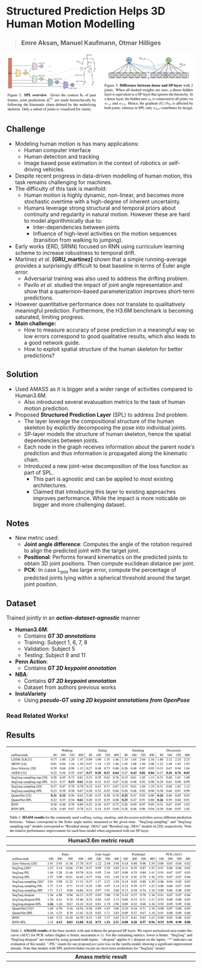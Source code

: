 # Structured Prediction Helps 3D Human Motion Modelling
> ### Emre Aksan, Manuel Kaufmann, Otmar Hilliges

![Network](/assets/spl_models.png)



<!-- ### Architecture

| Network | Input | Output |
| :---: | :---: | :---: |
     -->


## Challenge

- Modeling human motion is has many applications:
    - Human computer interface
    - Human detection and tracking
    - Image based pose estimation in the context of robotics or self-driving vehicles.
- Despite recent progress in data-driven modelling of human motion, this task remains challenging for machines.
- The difficulty of this task is manifold:
    - Human motion is highly dynamic, non-linear, and becomes more stochastic overtime with a high-degree of inherent uncertainty.
    - Humans leverage strong structural and temporal priors about continuity and regularity in natural motion. However these are hard to model algorithmically due to:
        - Inter-dependencies between joints
        - Influence of high-level activities on the motion sequences (transition from walking to jumping). 
- Early works (ERD, SRNN) focused on RNN using curriculum learning scheme to increase robustness to temporal drift. 
- Martinez _et al._ __[GRU_martinez]__ shown that a simple running-average provides a surprisingly  difficult to beat baseline in terms of Euler angle error. 
    - Adversarial training was also used to address the drifting problem.
    - Pavllo _et al._ studied the impact of joint angle representation and show that a quaternion-based parameterization improves short-term predictions.
- However quantitative performance does not translate to qualitatively meaningful prediction. Furthermore, the H3.6M benchmark is becoming saturated, limiting progress.
- __Main challenge:__ 
    - How to measure accuracy of pose prediction in a meaningful way so low errors correspond to good qualitative results, which also leads to a good network guide.
    - How to exploit spatial structure of the human skeleton for better predictions?



## Solution

- Used AMASS as it is bigger and a wider range of activities compared to Human3.6M. 
    - Also introduced several evaluuation metrics to the task of human motion prediction.
- Proposed __Structured Prediction Layer__ (SPL) to address 2nd problem.
    - The layer leverage the compositional structure of the human skeleton by explicitly decomposing the pose into individual joints.
    - SP-layer models the structure of human skeleton, hence the spatial dependencies between joints.
    - Each node in the graph receives information about the parent node's prediction and thus information is propagated along the kinematic chain. 
    - Introduced a new joint-wise decomposition of the loss function as part of SPL.
        - This part is agnostic and can be applied to most existing architectures.
        - Claimed that introducing this layer to existing approaches improves performance. While the impact is more noticable on bigger and more challenging dataset.



## Notes

- New metric used:  
    - __Joint angle difference__: Computes the angle of the rotation required to align the predicted joint with the target joint.
    - __Positional__: Performs forward kinematics on the predicted joints to obtain 3D joint positions. Then compute euclidean distance per joint.
    - __PCK__: In case L<sub>pos</sub> has large error, compute the percentage of predicted joints lying within a spherical threshold around the target joint position.



## Dataset 

Trained jointly in an _**action-dataset-agnostic**_ manner
- **Human3.6M**: 
    - Contains _**GT 3D annotations**_
    - Training: Subject 1, 6, 7, 8 
    - Validation: Subject 5
    - Testing: Subject 9 and 11
- **Penn Action**: 
    - Contains _**GT 2D keypoint annotation**_
- **NBA**: 
    - Contains _**GT 2D keypoint annotation**_
    - Dataset from authors previous works
- **InstaVariety**
    - Using _**pseudo-GT using 2D keypoint annotations from OpenPose**_



### Read Related Works!



## Results

|![Metric1](/assets/spl_metric_h36m.png) | 
| :--: | 
| __Human3.6m metric result__ |


| ![Metric2](/assets/spl_metric_amass.png) | 
| :--: | 
| __Amass metric result__ |

